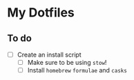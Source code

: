 # My Dotfiles

## To do

- [ ] Create an install script
  - [ ] Make sure to be using `stow`!
  - [ ] Install `homebrew` `formulae` and `casks`
